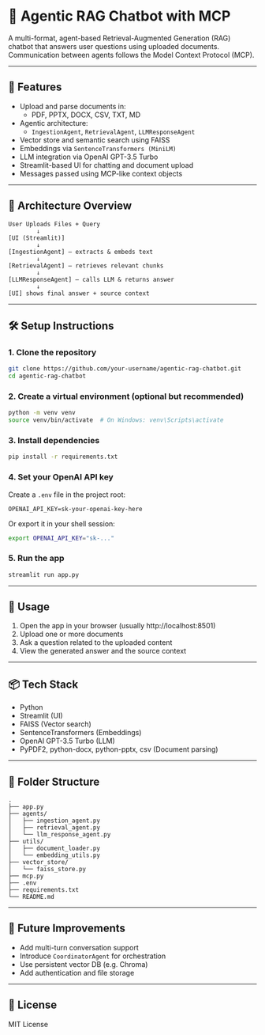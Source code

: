 # 📄 Agentic RAG Chatbot with MCP

A multi-format, agent-based Retrieval-Augmented Generation (RAG) chatbot that answers user questions using uploaded documents. Communication between agents follows the Model Context Protocol (MCP).

---

## 🚀 Features

- Upload and parse documents in:
  - PDF, PPTX, DOCX, CSV, TXT, MD
- Agentic architecture:
  - `IngestionAgent`, `RetrievalAgent`, `LLMResponseAgent`
- Vector store and semantic search using FAISS
- Embeddings via `SentenceTransformers (MiniLM)`
- LLM integration via OpenAI GPT-3.5 Turbo
- Streamlit-based UI for chatting and document upload
- Messages passed using MCP-like context objects

---

## 🧠 Architecture Overview

```plaintext
User Uploads Files + Query
        ↓
[UI (Streamlit)]
        ↓
[IngestionAgent] — extracts & embeds text
        ↓
[RetrievalAgent] — retrieves relevant chunks
        ↓
[LLMResponseAgent] — calls LLM & returns answer
        ↓
[UI] shows final answer + source context
```

---

## 🛠️ Setup Instructions

### 1. Clone the repository

```bash
git clone https://github.com/your-username/agentic-rag-chatbot.git
cd agentic-rag-chatbot
```

### 2. Create a virtual environment (optional but recommended)

```bash
python -m venv venv
source venv/bin/activate  # On Windows: venv\Scripts\activate
```

### 3. Install dependencies

```bash
pip install -r requirements.txt
```

### 4. Set your OpenAI API key

Create a `.env` file in the project root:

```
OPENAI_API_KEY=sk-your-openai-key-here
```

Or export it in your shell session:

```bash
export OPENAI_API_KEY="sk-..."
```

### 5. Run the app

```bash
streamlit run app.py
```

---

## 🧪 Usage

1. Open the app in your browser (usually http://localhost:8501)
2. Upload one or more documents
3. Ask a question related to the uploaded content
4. View the generated answer and the source context

---

## 📦 Tech Stack

- Python
- Streamlit (UI)
- FAISS (Vector search)
- SentenceTransformers (Embeddings)
- OpenAI GPT-3.5 Turbo (LLM)
- PyPDF2, python-docx, python-pptx, csv (Document parsing)

---

## 📌 Folder Structure

```
.
├── app.py
├── agents/
│   ├── ingestion_agent.py
│   ├── retrieval_agent.py
│   └── llm_response_agent.py
├── utils/
│   ├── document_loader.py
│   └── embedding_utils.py
├── vector_store/
│   └── faiss_store.py
├── mcp.py
├── .env
├── requirements.txt
└── README.md
```

---

## 🧩 Future Improvements

- Add multi-turn conversation support
- Introduce `CoordinatorAgent` for orchestration
- Use persistent vector DB (e.g. Chroma)
- Add authentication and file storage

---

## 📄 License

MIT License
